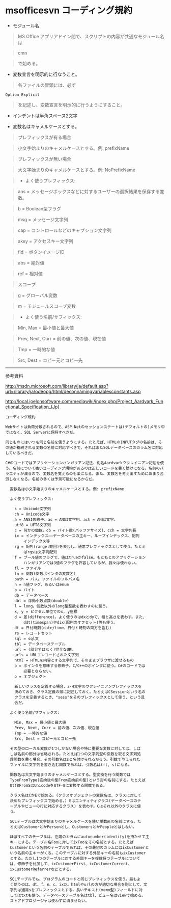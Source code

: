 # msofficesvn コーディング規約 #
  * モジュール名

> MS Office アプリアドイン間で、スクリプトの内容が共通なモジュール名は

> cmn

> で始める。

  * 変数宣言を明示的に行なうこと。

> 各ファイルの冒頭には、必ず
```
Option Explicit
```
> を記述し、変数宣言を明示的に行うようにすること。

  * インデントは半角スペース2文字

  * 変数名はキャメルケースとする。

> プレフィックスが有る場合

> 小文字始まりのキャメルケースとする。例: prefixName

> プレフィックスが無い場合

> 大文字始まりのキャメルケースとする。例: NoPrefixName

> - よく使うプレフィックス:

> ans = メッセージボックスなどに対するユーザーの選択結果を保存する変数。

> b   = Boolean型フラグ

> msg = メッセージ文字列

> cap = コントロールなどのキャプション文字列

> akey = アクセスキー文字列

> fid = ボタンイメージID

> abs = 絶対値

> ref = 相対値

> スコープ

> g = グローバル変数

> m = モジュールスコープ変数

> - よく使う名前/サフィックス:

> Min, Max = 最小値と最大値

> Prev, Next, Curr = 前の値、次の値、現在値

> Tmp = 一時的な値

> Src, Dest = コピー元とコピー先


---

参考資料

http://msdn.microsoft.com/library/ja/default.asp?url=/library/ja/odeopg/html/deconnamingvariablesconstants.asp

http://local.joelonsoftware.com/mediawiki/index.php/Project_Aardvark_Functional_Specification_(Jp)
```
コーディング規約

Webサイトは負荷分散されるので、ASP.Netのセッションステートは(デフォルトの)メモリ中ではなく、SQL Serverに保持すべきだ。

同じものにはいつも同じ名前を使うようにする。たとえば、HTMLのINPUTタグの名前は、その値が格納される変数の名前に対応すべきで、それはまたSQLデータベースのカラム名に対応しているべきだ。

C#のコードではアプリケーションハンガリアン記法、別名Aardvarkウクレイニアン記法を使う。名前について強いコーディング規約があるのは正しいコードを書く助けになる。名前のバラエティが減るので、変数名を覚えるのも楽になる。また、変数名を考え出すためにあまり苦労しなくなる。名前の多くは予測可能になるからだ。

  変数名は小文字始まりのキャメルケースとする。例: prefixName

  よく使うプレフィックス:

    s = Unicode文字列
    ch = Unicode文字
    a = ANSI修飾子。as = ANSI文字列。ach = ANSI文字。
    utf8 = UFT8文字列
    c = 何かの個数。cb = バイト数(バッファサイズ)、cch = 文字列長
    ix = インデックス――データベースの主キー、ループインデックス、配列
        インデックス等
    rg = 配列(range:範囲)を表わし、通常プレフィックスとして使う。たとえ
        ばrgsは文字列配列
    f = ブール値のフラグで、値はtrueかfalse。もともとのアプリケーション
        ハンガリアンでは3値のフラグを許容しているが、我々は使わない。
    fl = ファイル
    fn = 関数(関数ポインタの変数名)
    path = パス。ファイルのフルパス名
    n = n値フラグ、あるいはenum
    b = バイト
    db = データベース
    dbl = 浮動小数点数(double)
    l = long。個数以外のlong型整数を表わすのに使う。
    x, y = ピクセル単位でのx, y座標
    d = 差(difference)。よく使うのはdxとdyで、幅と高さを表わす。また、
        ddt(timespan)やdix(配列のオフセット)等も使う。
    dt = 日付時刻(date/time、日付と時刻の両方を含む)
    rs = レコードセット
    sql = sql文
    tbl = データベーステーブル
    url = (部分ではなく)完全なURL
    urls = URLエンコードされた文字列
    html = HTMLを内容とする文字列で、そのままブラウザに渡せるもの
    p = ポインタを意味する修飾子。C/C++のポインタに使う。C#のコードでは
        必要とならない。
    o = オブジェクト

    新しいクラスを定義する場合、2-4文字のウクレイニアンプレフィックスを
    決めておき、クラス定義の頭に記述しておく。たとえばCSessionという名の
    クラスを定義するとき、"sess"をそのプレフィックスとして使う、という具
    合だ。

  よく使う名前/サフィックス:

    Min, Max = 最小値と最大値
    Prev, Next, Curr = 前の値、次の値、現在値
    Tmp = 一時的な値
    Src, Dest = コピー元とコピー先

  その型のローカル変数が1つしかない場合や特に重要な変数に対しては、しば
  しば名前の部分は省略される。たとえば1つの文字列型の引数を取る文字列処
  理関数を書く場合、その引数名はsと名付けられるだろう。引数で与えられた
  ファイルに文字列を書き込む関数であれば、引数名は(fl, s)になる。

  関数名は大文字始まりのキャメルケースとする。型変換を行う関数では
  TypeFromType(変換後の型From変換前の型)という形の名前にする。たとえば
  Utf8FromSはUnicodeをUTF-8に変換する関数である。

  クラス名はCかEで始める。(クラスオブジェクトの変数名は、クラスに対して
  決めたプレフィックスで始める。) Eはエンティティクラス(データベースのテ
  ーブルやビューの行に対応するクラス) を表わす。Cはそれ以外のクラスに使
  う。

  SQLテーブルは大文字始まりのキャメルケースを使い単数形の名前にする。た
  とえばCustomerとかPersonとし、CustomersとかPeopleとはしない。

  ほぼすべてのテーブルは、左端のカラムにautonumber(identity)を持たせて主
  キーにする。テーブル名Fooに対してixFooをその名前とする。たとえば
  Customerという名前のテーブルであれば、その最初のカラムにはixCustomerと
  いう名前の主キーがくる。このテーブルに対する外部キーの名前もixCustomer
  とする。ただし1つのテーブルに対する外部キーを複数持つテーブルについて
  は、修飾子を付加して、ixCustomerFirst、ixCustomerCurrent、
  ixCustomerReferrerなどとする。

  SQLテーブルでも、プログラムのコードと同じプレフィックスを使う。最もよ
  く使うのは、dt、f、n、c、ixだ。htmlやurlの方が適切な場合を別として、文
  字列は通常sをプレフィックスとする。長いテキスト(memo型)フィールドに対
  してはtxtも使う。データベーステーブル名はtbl、ビュー名はviewで始める。
  ストアドプロジージャは使わずに済ませたい。
```